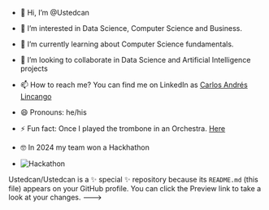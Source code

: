 - 👋 Hi, I’m @Ustedcan
- 👀 I’m interested in Data Science, Computer Science and Business.
- 🌱 I’m currently learning about Computer Science fundamentals.
- 💞️ I’m looking to collaborate in Data Science and Artificial Intelligence projects
- 📫 How to reach me? You can find me on LinkedIn as [Carlos Andrés Lincango](https://www.linkedin.com/in/carlos-andr%C3%A9s-lincango-2b5a60132/?originalSubdomain=ec)
- 😄 Pronouns: he/his
- ⚡ Fun fact: Once I played the trombone in an Orchestra. [Here](https://www.youtube.com/watch?v=jw0Ja6U1H2A&ab_channel=CarlosAndr%C3%A9s)

- 🤓 In 2024 my team won a Hackhathon

- ![Hackathon](https://lh3.googleusercontent.com/pw/AP1GczPq0Zv6REPiDlSosmnTiXHvSgYKS15y-LJHHnRmCGAjpofWnV5XF0lH2y1rR0h0fbAB0lMCZzKMsL7l4T_kiBqJmc6ejz66X-AANtOSQw4Pchffw7-RX-65pl9RI5qJJ3Upk6QLO0HkiHQ5lxl8vH53dgzcWOxCKHN_KhtF0X-UwdRmEpItdh7RuahnBlxLS7XKw99rNKIDdJ3Qt3JNERh89rfp-HELNGaSpGTJP9HrYxJCY_AM_I7zyG7KYCV-WqCe2CAvxAcaNTkF9crFvJUS24tSJYw1oq8O4bpF2D8KQraRVGaePF59jEyimSAf2SlqyZwpx9RAr5FwbEGunkLzH5lzMUKmdXmoaK9iHPhTjAkTDETMlxumE3-wBDU-mL1ApaKOAF7mDrGLf5OGXXZkeUWYcS26WxcSn3uSVuK-VF8UNPtZXR0MvCQmK1zDo59e-gxfkSFyNG6niPeiJqAuOX8rZgY5rHfHgBcvaj8KHpWX29fNH_USfdqOpZL0RyCSgnchaC22FHETZzsQ6Ac_KXEYWS5vbN3eZ2H1k0RM1vJxZSSJf_uQYL23nQRRFgrHcWgqi_4VUpN1iw6qHsbgTfYU-QCHnyVD8qJbLYfZ4Jyfn-MJRPTZk1XsfiboMBJwKY3Lu7vA777_K_6phSEOHW1sS_Z2LxhpsmTaPR3-ZtviYqlpiG0xVGu7HO-aawhiQAycOfVZPmx2zjtib1TBmlTEaxPqexl4EqEUZBJvGVJhFAPbM2fnyKfdXETf2u0IGOPH78heBncx3Ip33QcokwrI7Rl3YCTA-RwL83XgGPA82k95X5eHTtgfkWkPaGR7j2QePiD-RhY2rg9l3rBc2oZ00Faq6lqIQKjxT5vO2gP9AXQ-4LJDkDByYxxTTMD_fTJOm9maKST8R3b9g3SD=w1154-h869-s-no-gm?authuser=0)

Ustedcan/Ustedcan is a ✨ special ✨ repository because its `README.md` (this file) appears on your GitHub profile.
You can click the Preview link to take a look at your changes.
--->

